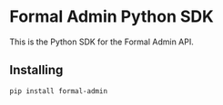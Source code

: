 

# Formal Admin Python SDK


This is the Python SDK for the Formal Admin API.


## Installing


    pip install formal-admin


